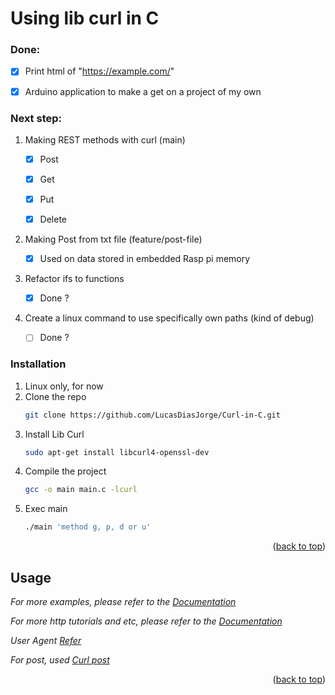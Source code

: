 # Using lib curl in C

### Done:

  - [x] Print html of "https://example.com/"
  
  - [x] Arduino application to make a get on a project of my own 

### Next step:

1. Making REST methods with curl (main)
  
      - [x] Post
  
      - [x] Get
  
      - [x] Put
  
      - [x] Delete
      
2. Making Post from txt file (feature/post-file)
    
      - [x] Used on data stored in embedded Rasp pi memory
      
3. Refactor ifs to functions
      - [x] Done ?

4. Create a linux command to use specifically own paths (kind of debug)
      - [ ] Done ?
  
  ### Installation

1. Linux only, for now
2. Clone the repo
   ```sh
   git clone https://github.com/LucasDiasJorge/Curl-in-C.git
   ```
3. Install Lib Curl
   ```sh
   sudo apt-get install libcurl4-openssl-dev
   ```
4. Compile the project
    ```sh
   gcc -o main main.c -lcurl
   ```
5. Exec main
    ```sh
   ./main 'method g, p, d or u'
   ```   

<p align="right">(<a href="#readme-top">back to top</a>)</p>

<!-- USAGE EXAMPLES -->
## Usage

_For more examples, please refer to the [Documentation](https://curl.se/docs/)_

_For more http tutorials and etc, please refer to the [Documentation](https://developer.mozilla.org/)_

_User Agent [Refer](https://developer.mozilla.org/en-US/docs/Web/HTTP/Headers/User-Agent)_

_For post, used [Curl post](https://curl.se/libcurl/c/http-post.html)_

<p align="right">(<a href="#readme-top">back to top</a>)</p>
